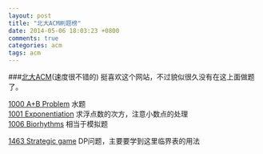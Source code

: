```yaml
---
layout: post
title: "北大ACM刷题榜"
date: 2014-05-06 18:03:23 +0800
comments: true
categories: acm
tags: acm
---
```


###[北大ACM](http://poj.org/)(速度很不错的)
挺喜欢这个网站，不过貌似很久没有在这上面做题了。

[1000 A+B Problem](http://poj.org/problem?id=1000) 水题  
[1001 Exponentiation](http://poj.org/problem?id=1001) 求浮点数的次方，注意小数点的处理  
[1006 Biorhythms](http://poj.org/problem?id=1006) 相当于模拟题
<!--more-->
[1463 Strategic game](http://poj.org/problem?id=1463) DP问题，主要要学到这里临界表的用法

